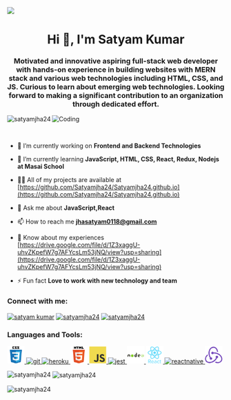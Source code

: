 <img src="https://camo.githubusercontent.com/48ec00ed4c84e771db4a1db90b56352923a8d644452a32b434d68e97006c9337/68747470733a2f2f63686b736b696c6c732e636f6d2f77702d636f6e74656e742f75706c6f6164732f323032302f30342f504e432d416e696d617465642d42616e6e6572732e676966"/>
<h1 align="center">Hi 👋, I'm Satyam Kumar</h1>
<h3 align="center">Motivated and innovative aspiring full-stack web developer with hands-on experience in building websites with MERN stack and various web technologies including HTML, CSS, and JS. Curious to learn about emerging web technologies. Looking forward to making a significant contribution to an organization through dedicated effort.</h3>
<img align="right" alt="Coding" width="400" src="https://i.pinimg.com/originals/2a/53/65/2a53651a35816f499270d8275fd5318f.gif"/>
<p align="left"> <img src="https://komarev.com/ghpvc/?username=satyamjha24&label=Profile%20views&color=0e75b6&style=flat" alt="satyamjha24" /> </p>

<p align="left"> <a href="https://twitter.com/" target="blank"><img src="https://img.shields.io/twitter/follow/?logo=twitter&style=for-the-badge" alt="" /></a> </p>

- 🔭 I’m currently working on **Frontend and Backend Technologies**

- 🌱 I’m currently learning **JavaScript, HTML, CSS, React, Redux, Nodejs at Masai School**

- 👨‍💻 All of my projects are available at [https://github.com/Satyamjha24/Satyamjha24.github.io](https://github.com/Satyamjha24/Satyamjha24.github.io)

- 💬 Ask me about **JavaScript,React**

- 📫 How to reach me **jhasatyam0118@gmail.com**

- 📄 Know about my experiences [https://drive.google.com/file/d/1Z3xaggU-uhvZKpefW7g7AFYcsLm53jNQ/view?usp=sharing](https://drive.google.com/file/d/1Z3xaggU-uhvZKpefW7g7AFYcsLm53jNQ/view?usp=sharing)

- ⚡ Fun fact **Love to work with new technology and team**

<h3 align="left">Connect with me:</h3>
<p align="left">
<a href="https://linkedin.com/in/satyam kumar" target="blank"><img align="center" src="https://raw.githubusercontent.com/rahuldkjain/github-profile-readme-generator/master/src/images/icons/Social/linked-in-alt.png" alt="satyam kumar" height="30" width="40" /></a>
<a href="https://codesandbox.com/satyamjha24" target="blank"><img align="center" src="https://raw.githubusercontent.com/rahuldkjain/github-profile-readme-generator/master/src/images/icons/Social/codesandbox.svg" alt="satyamjha24" height="30" width="40" /></a>
<a href="https://www.leetcode.com/satyamjha24" target="blank"><img align="center" src="https://raw.githubusercontent.com/rahuldkjain/github-profile-readme-generator/master/src/images/icons/Social/leet-code.svg" alt="satyamjha24" height="30" width="40" /></a>
</p>

<h3 align="left">Languages and Tools:</h3>
<p align="left"> <a href="https://www.w3schools.com/css/" target="_blank" rel="noreferrer"> <img src="https://raw.githubusercontent.com/devicons/devicon/master/icons/css3/css3-original-wordmark.svg" alt="css3" width="40" height="40"/> </a> <a href="https://git-scm.com/" target="_blank" rel="noreferrer"> <img src="https://www.vectorlogo.zone/logos/git-scm/git-scm-icon.svg" alt="git" width="40" height="40"/> </a> <a href="https://heroku.com" target="_blank" rel="noreferrer"> <img src="https://www.vectorlogo.zone/logos/heroku/heroku-icon.svg" alt="heroku" width="40" height="40"/> </a> <a href="https://www.w3.org/html/" target="_blank" rel="noreferrer"> <img src="https://raw.githubusercontent.com/devicons/devicon/master/icons/html5/html5-original-wordmark.svg" alt="html5" width="40" height="40"/> </a> <a href="https://developer.mozilla.org/en-US/docs/Web/JavaScript" target="_blank" rel="noreferrer"> <img src="https://raw.githubusercontent.com/devicons/devicon/master/icons/javascript/javascript-original.svg" alt="javascript" width="40" height="40"/> </a> <a href="https://jestjs.io" target="_blank" rel="noreferrer"> <img src="https://www.vectorlogo.zone/logos/jestjsio/jestjsio-icon.svg" alt="jest" width="40" height="40"/> </a> <a href="https://nodejs.org" target="_blank" rel="noreferrer"> <img src="https://raw.githubusercontent.com/devicons/devicon/master/icons/nodejs/nodejs-original-wordmark.svg" alt="nodejs" width="40" height="40"/> </a> <a href="https://reactjs.org/" target="_blank" rel="noreferrer"> <img src="https://raw.githubusercontent.com/devicons/devicon/master/icons/react/react-original-wordmark.svg" alt="react" width="40" height="40"/> </a> <a href="https://reactnative.dev/" target="_blank" rel="noreferrer"> <img src="https://reactnative.dev/img/header_logo.svg" alt="reactnative" width="40" height="40"/> </a> <a href="https://redux.js.org" target="_blank" rel="noreferrer"> <img src="https://raw.githubusercontent.com/devicons/devicon/master/icons/redux/redux-original.svg" alt="redux" width="40" height="40"/> </a> </p>

<p><img align="left" src="https://github-readme-stats.vercel.app/api/top-langs?username=satyamjha24&show_icons=true&locale=en&layout=compact" alt="satyamjha24" /></p>

<p>&nbsp;<img align="center" src="https://github-readme-stats.vercel.app/api?username=satyamjha24&show_icons=true&locale=en" alt="satyamjha24" /></p>

<p><img align="center" src="https://github-readme-streak-stats.herokuapp.com/?user=satyamjha24&" alt="satyamjha24" /></p>
